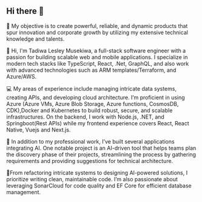 ## Hi there 👋

🎯 My objective is to create powerful, reliable, and dynamic products that spur innovation and corporate growth by utilizing my extensive technical knowledge and talents.

👋 Hi, I'm Tadiwa Lesley Musekiwa, a full-stack software engineer with a passion for building scalable web and mobile applications. I specialize in modern tech stacks like TypeScript, React, .Net, GraphQL, and also work with advanced technologies such as ARM templates/Terraform, and Azure/AWS.

💻 My areas of experience include managing intricate data systems, creating APIs, and developing cloud architecture. I’m proficient in using Azure (Azure VMs, Azure Blob Storage, Azure functions, CosmosDB, CDK),Docker and Kubernetes to build robust, secure, and scalable infrastructures. On the backend, I work with Node.js, .NET, and Springboot(Rest APIs) while my frontend experience covers React, React Native, Vuejs and Next.js.

🧠 In addition to my professional work, I’ve built several applications integrating AI. One notable project is an AI-driven tool that helps teams plan the discovery phase of their projects, streamlining the process by gathering requirements and providing suggestions for technical architecture.

🚀From refactoring intricate systems to designing AI-powered solutions, I prioritize writing clean, maintainable code. I’m also passionate about leveraging SonarCloud for code quality and EF Core for efficient database management.
